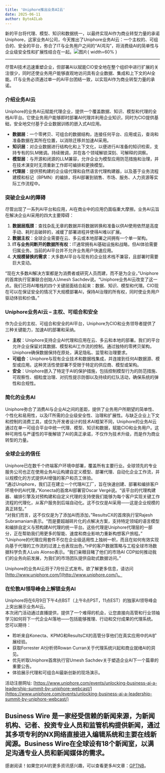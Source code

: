 ```yaml
---
title: 'Uniphore推出业务AI云'
date: 2025-06-11
author: ByteAILab
---
```


新的平台将代理、模型、知识和数据统一，以最终实现AI作为商业转型力量的承诺  
Uniphore，这家业务AI公司，今天推出了Uniphore业务AI云：一个主权的、可组合的、安全的平台，弥合了IT与业务用户之间的“AI鸿沟”，将消费级AI的简单性与企业级安全性和扩展性结合在一起。![图片](https://ai-techpark.com/wp-content/uploads/Uniphore.jpg){ width=60% }

---
  
尽管AI技术迅速重塑企业，但部署AI以赋能CIO安全地在整个组织中进行扩展的关注很少，同时还使业务用户能够直观地访问具有企业数据、集成和上下文的AI全能。IT与业务必须通过单一的AI平台团结一致，以实现AI作为商业转型力量的承诺。  

### 介绍业务AI云  
Uniphore的业务AI云赋能代理企业，提供一个覆盖数据、知识、模型和代理的全栈AI平台。它使业务用户能够即时部署AI代理并利用企业知识，同时为CIO提供基础，安全地交付基于企业数据训练的嵌入式AI应用。  

- **数据层**：一个零拷贝、可组合的数据结构，连接任何平台、应用或云，查询和准备数据在其所在位置，以消除迁移并加速AI采用。  
- **知识层**：对企业数据进行结构化和上下文化，以便进行AI准备的知识检索，支持专有的SLM微调。持续微调，并在各个领域解锁深刻、可解释的洞察。  
- **模型层**：与开源和闭源的LLM兼容，允许企业为模型应用防范措施和治理，并在技术演变时无须重新工作即可编排和更换模型。  
- **代理层**：提供预构建的企业级代理和自然语言代理构建器，以及基于业务流程建模和标记（BPMN）的编排，将AI部署到销售、市场、服务、人力资源等实际工作流程中。  

### 突破企业AI的障碍  
尽管出现了一系列AI平台和应用，AI在商业中的应用仍面临重大摩擦。业务AI云旨在解决企业AI采用的四大主要障碍：  

1. **数据层瓶颈**：查找杂乱无章的数据并将数据转换和准备以供AI使用依然是高度手动、耗时且破碎的，减缓了部署进程并使得AI难以扩展。  
2. **数据主权**：全球企业需要在云、多云或本地部署之间拥有一个单一架构。  
3. **IT与业务间断开的数据所有权**：IT通常拥有AI基础设施和战略，但AI体验需要归属业务。当前的AI平台并不允许业务用户快速应用。  
4. **大规模替换的需求**：大多数AI平台与现有的企业技术栈不兼容，且部署时需要巨大变动。  

“现在大多数AI解决方案都是为消费者或研究人员而建，而不是为企业，”Uniphore的首席执行官兼联合创始人Umesh Sachdev说。“Uniphore业务AI云改变了这一点。我们已将AI堆栈的四个关键层面结合起来：数据、知识、模型和代理。CIO现在可以在保证安全的情况下大规模部署AI，保持AI治理的所有权，同时使业务用户驱动体验和价值。”  

### Uniphore业务AI云 – 主权、可组合和安全  
作为企业的主权、可组合和安全的AI平台，Uniphore为CIO和业务领导者提供了三种关键能力，加速AI的部署和采纳。  

- **主权**：Uniphore支持企业AI代理和应用在云、多云和本地的部署。我们的平台允许企业保留对其数据、模型和AI工作流的控制。通过独特的零拷贝架构，Uniphore确保数据保持在原处，满足隐私、监管和治理要求。  
- **可组合**：Uniphore与现有企业技术和数据栈集成，并连接到任何AI数据源、模型或应用。这种灵活性使部署不受限于特定的供应商、模型或架构。  
- **安全**：Uniphore嵌入了特定于AI的保护措施，包括控制模型行为的防范措施、可观察性、细粒度治理、对抗性提示防御以及持续的红队活动，确保系统的弹性和合规性。  

### 简化的业务AI  
Uniphore弥合了消费AI与企业AI之间的差距，提供了业务用户所期望的简单性、个性化和易用性，以及IT所需的企业级安全性、治理和扩展性。与缺乏企业上下文和控制的消费工具，或仅为开发者设计的技术AI框架不同，Uniphore的业务AI云通过在单一可组合平台中统一代理、模型、知识和数据，赋能CIO和业务用户。这种可用性与严谨性的平衡解锁了AI的真正承诺，不仅作为技术升级，而是作为商业转型的力量。  

### 全球企业的信任  
Uniphore已在数千个终端客户环境中部署，覆盖所有主要行业。全球领先的专业服务公司也正在使用业务AI云构建自定义模型、部署代理、自动化企业工作流，并以规模化的方式提供AI增强的客户和员工体验。  
“通过Uniphore，我们正在建立一个代理AI工厂，旨在快速创建、部署和编排客户环境中的AI代理，”Konecta的首席AI部署官Oscar Vergé说。“该平台的代理构建器、编排引擎及对预构建和自定义代理的支持使我们能够为每个客户实现关键工作流程的代理化，从客户服务到后端自动化。这不仅仅是AI采用——这是企业规模的真正转型。”  
“对我们而言，这不仅仅是为了添加AI而添加，”ResultsCX的首席执行官Rajesh Subramaniam表示。“而是要超越碎片化的点解决方案，支持特定领域的语言模型和编排自定义与预构建AI代理的统一平台。这些代理是Uniphore代理层的一部分，正在帮助我们用更多的智能、速度和商业影响力重新构想客户旅程。”  
“Uniphore的代理应用套件不仅在企业级适用性上独树一帜，而且在如何有效实现向基于代理的工作流的过渡上也表现出色，”HP的客户数据策略与工程全球市场数据科学负责人Luis Alonso表示。“我们亲眼目睹了他们的市场AI CDP如何推动我们的业务向前发展，为我们的市场团队提供自助式数据访问。”  

Uniphore的业务AI云将于7月份正式发布。欲了解更多信息，请访问 [http://www.uniphore.com/](http://www.uniphore.com/)。  

### 在伦敦AI领导峰会上解锁业务AI  
Uniphore将在6月9日下午4点BST（上午8点PST，11点EST）的独家AI领导峰会上突出展示业务AI云。  
本次闭门活动通过直播提供，提供了一个难得的机会，让您直接向高管和行业领袖学习如何将下一代企业AI落地——包括能够推理、行动和交付成果的代理系统。  
您可以期待：  

- 聆听来自Konecta、KPMG和ResultsCX的高管分享他们在真实应用中的AI扩展经验。  
- 获取Forrester AI分析师Rowan Curran关于代理系统兴起和商业就绪AI的洞见。  
- 优先听取Uniphore首席执行官Umesh Sachdev关于塑造企业AI下一个篇章的重要公告。  
- 体验展示代理和可组合AI最新创新的现场演示。  

活动注册网址: [https://www.uniphore.com/events/unlocking-business-ai-a-leadership-summit-by-uniphore-webcast/](https://www.uniphore.com/events/unlocking-business-ai-a-leadership-summit-by-uniphore-webcast/)  

Business Wire 是一家经受信赖的新闻来源，为新闻机构、记者、投资专业人员和监管机构提供新闻，通过其多项专利的NX网络直接进入编辑系统和主要在线新闻源。Business Wire在全球设有18个新闻室，以满足沟通专业人员和新闻媒体的需求。
---
感谢阅读！如果您对AI的更多资讯感兴趣，可以查看更多AI文章：[GPTNB](https://gptnb.com)。